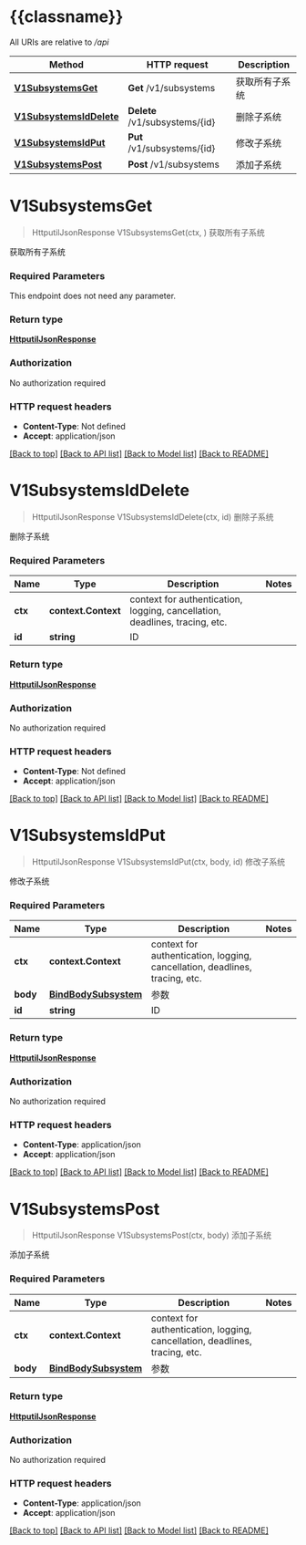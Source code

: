 # {{classname}}

All URIs are relative to */api*

Method | HTTP request | Description
------------- | ------------- | -------------
[**V1SubsystemsGet**](V1SubsystemApi.md#V1SubsystemsGet) | **Get** /v1/subsystems | 获取所有子系统
[**V1SubsystemsIdDelete**](V1SubsystemApi.md#V1SubsystemsIdDelete) | **Delete** /v1/subsystems/{id} | 删除子系统
[**V1SubsystemsIdPut**](V1SubsystemApi.md#V1SubsystemsIdPut) | **Put** /v1/subsystems/{id} | 修改子系统
[**V1SubsystemsPost**](V1SubsystemApi.md#V1SubsystemsPost) | **Post** /v1/subsystems | 添加子系统

# **V1SubsystemsGet**
> HttputilJsonResponse V1SubsystemsGet(ctx, )
获取所有子系统

获取所有子系统

### Required Parameters
This endpoint does not need any parameter.

### Return type

[**HttputilJsonResponse**](httputil.JSONResponse.md)

### Authorization

No authorization required

### HTTP request headers

 - **Content-Type**: Not defined
 - **Accept**: application/json

[[Back to top]](#) [[Back to API list]](../README.md#documentation-for-api-endpoints) [[Back to Model list]](../README.md#documentation-for-models) [[Back to README]](../README.md)

# **V1SubsystemsIdDelete**
> HttputilJsonResponse V1SubsystemsIdDelete(ctx, id)
删除子系统

删除子系统

### Required Parameters

Name | Type | Description  | Notes
------------- | ------------- | ------------- | -------------
 **ctx** | **context.Context** | context for authentication, logging, cancellation, deadlines, tracing, etc.
  **id** | **string**| ID | 

### Return type

[**HttputilJsonResponse**](httputil.JSONResponse.md)

### Authorization

No authorization required

### HTTP request headers

 - **Content-Type**: Not defined
 - **Accept**: application/json

[[Back to top]](#) [[Back to API list]](../README.md#documentation-for-api-endpoints) [[Back to Model list]](../README.md#documentation-for-models) [[Back to README]](../README.md)

# **V1SubsystemsIdPut**
> HttputilJsonResponse V1SubsystemsIdPut(ctx, body, id)
修改子系统

修改子系统

### Required Parameters

Name | Type | Description  | Notes
------------- | ------------- | ------------- | -------------
 **ctx** | **context.Context** | context for authentication, logging, cancellation, deadlines, tracing, etc.
  **body** | [**BindBodySubsystem**](BindBodySubsystem.md)| 参数 | 
  **id** | **string**| ID | 

### Return type

[**HttputilJsonResponse**](httputil.JSONResponse.md)

### Authorization

No authorization required

### HTTP request headers

 - **Content-Type**: application/json
 - **Accept**: application/json

[[Back to top]](#) [[Back to API list]](../README.md#documentation-for-api-endpoints) [[Back to Model list]](../README.md#documentation-for-models) [[Back to README]](../README.md)

# **V1SubsystemsPost**
> HttputilJsonResponse V1SubsystemsPost(ctx, body)
添加子系统

添加子系统

### Required Parameters

Name | Type | Description  | Notes
------------- | ------------- | ------------- | -------------
 **ctx** | **context.Context** | context for authentication, logging, cancellation, deadlines, tracing, etc.
  **body** | [**BindBodySubsystem**](BindBodySubsystem.md)| 参数 | 

### Return type

[**HttputilJsonResponse**](httputil.JSONResponse.md)

### Authorization

No authorization required

### HTTP request headers

 - **Content-Type**: application/json
 - **Accept**: application/json

[[Back to top]](#) [[Back to API list]](../README.md#documentation-for-api-endpoints) [[Back to Model list]](../README.md#documentation-for-models) [[Back to README]](../README.md)

